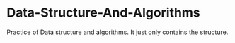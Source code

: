 # Data-Structure-And-Algorithms
Practice of Data structure and algorithms. It just only contains the structure.
